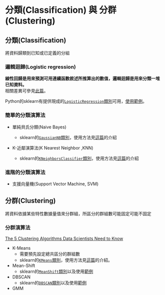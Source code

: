# 分類(Classification) 與 分群(Clustering)

## 分類(Classification)

將資料歸類到已知或已定義的分組

### 邏輯迴歸(Logistic regression)

**線性回歸是用來預測可用連續函數敘述所推算出的數值，邏輯迴歸是用來分類一堆已知資料。**  
相關差異可參見[此篇](https://medium.com/@chih.sheng.huang821/%E6%A9%9F%E5%99%A8-%E7%B5%B1%E8%A8%88%E5%AD%B8%E7%BF%92-%E7%BE%85%E5%90%89%E6%96%AF%E5%9B%9E%E6%AD%B8-logistic-regression-aff7a830fb5d)。

Python的sklearn有提供現成的[`LogisticRegression`類別](https://scikit-learn.org/stable/modules/generated/sklearn.linear_model.LogisticRegression)可用，[使用範例](https://www.kaggle.com/fatmakursun/logistic-regression#Logistic-Regression)。

### 簡單的分類演算法

- 單純貝氏分類(Naive Bayes)
  - sklearn的[`GaussianNB`類別](https://scikit-learn.org/stable/modules/generated/sklearn.naive_bayes.GaussianNB.html)，使用方法見[這篇](https://ithelp.ithome.com.tw/articles/10205582)的介紹

- K-近鄰演算法(K Nearest Neighbor ,KNN)
  - sklearn的[`KNeighborsClassifier`類別](https://scikit-learn.org/stable/modules/generated/sklearn.neighbors.KNeighborsClassifier.html)，使用方法見[這篇](https://ithelp.ithome.com.tw/articles/10197110)的介紹

### 進階的分類演算法

- 支援向量機(Support Vector Machine, SVM)

## 分群(Clustering)

將資料依據某些特性數據量值來分群組，所區分的群組數可能固定可能不固定

### 分群演算法

[The 5 Clustering Algorithms Data Scientists Need to Know](http://towardsdatascience.com/the-5-clustering-algorithms-data-scientists-need-to-know-a36d136ef68)

- K-Means
  - 需要預先設定總共區分的群組數
  - sklearn的[`KMeans`類別](https://scikit-learn.org/stable/modules/generated/sklearn.cluster.KMeans.html)，使用方法見[這篇](https://towardsdatascience.com/understanding-k-means-clustering-in-machine-learning-6a6e67336aa1)的介紹。
- Mean-Shift
  - sklearn的[`MeanShift`類別](https://scikit-learn.org/stable/modules/generated/sklearn.cluster.MeanShift.html)以及使用[範例](https://scikit-learn.org/stable/auto_examples/cluster/plot_mean_shift.html)
- DBSCAN
  - sklearn的[`DBSCAN`類別](https://scikit-learn.org/stable/modules/generated/sklearn.cluster.DBSCAN.html)以及使用[範例](https://scikit-learn.org/stable/auto_examples/cluster/plot_dbscan.html)
- GMM
